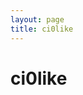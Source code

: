 ```yaml
---
layout: page
title: ci0like
---
```


<h1>ci0like</h1>
<div>
    <style>
        /* ================================================================================================
                    Made by MonsterBoxYT	( 출처 : https://goo.gl/nhaBfH )	[ KEYFRAMES ]
        ================================================================================================ */
        @keyframes shake {
            2% {
                transform: translate(-0.5px, -0.5px) rotate(0.5deg); }
            4% {
                transform: translate(2.5px, -1.5px) rotate(-0.5deg); }
            6% {
                transform: translate(2.5px, 0.5px) rotate(1.5deg); }
            8% {
                transform: translate(-0.5px, 2.5px) rotate(-0.5deg); }
            10% {
                transform: translate(1.5px, -0.5px) rotate(1.5deg); }
            12% {
                transform: translate(0.5px, -1.5px) rotate(-0.5deg); }
            14% {
                transform: translate(0.5px, -1.5px) rotate(0.5deg); }
            16% {
                transform: translate(-0.5px, 0.5px) rotate(0.5deg); }
            18% {
                transform: translate(-1.5px, 1.5px) rotate(0.5deg); }
            20% {
                transform: translate(-0.5px, -1.5px) rotate(-0.5deg); }
            22% {
                transform: translate(1.5px, 1.5px) rotate(0.5deg); }
            24% {
                transform: translate(-1.5px, 2.5px) rotate(1.5deg); }
            26% {
                transform: translate(-0.5px, 0.5px) rotate(0.5deg); }
            28% {
                transform: translate(-1.5px, 1.5px) rotate(-0.5deg); }
            30% {
                transform: translate(1.5px, 0.5px) rotate(0.5deg); }
            32% {
                transform: translate(1.5px, -0.5px) rotate(0.5deg); }
            34% {
                transform: translate(2.5px, 1.5px) rotate(-0.5deg); }
            36% {
                transform: translate(-1.5px, -0.5px) rotate(-0.5deg); }
            38% {
                transform: translate(1.5px, 2.5px) rotate(-0.5deg); }
            40% {
                transform: translate(-0.5px, -1.5px) rotate(0.5deg); }
            42% {
                transform: translate(0.5px, 0.5px) rotate(0.5deg); }
            44% {
                transform: translate(1.5px, 1.5px) rotate(-0.5deg); }
            46% {
                transform: translate(-1.5px, 0.5px) rotate(-0.5deg); }
            48% {
                transform: translate(1.5px, 1.5px) rotate(1.5deg); }
            50% {
                transform: translate(0.5px, -0.5px) rotate(0.5deg); }
            52% {
                transform: translate(-0.5px, 0.5px) rotate(1.5deg); }
            54% {
                transform: translate(1.5px, -1.5px) rotate(0.5deg); }
            56% {
                transform: translate(-0.5px, -1.5px) rotate(1.5deg); }
            58% {
                transform: translate(2.5px, 1.5px) rotate(0.5deg); }
            60% {
                transform: translate(-0.5px, -0.5px) rotate(1.5deg); }
            62% {
                transform: translate(1.5px, 2.5px) rotate(-0.5deg); }
            64% {
                transform: translate(-1.5px, 0.5px) rotate(-0.5deg); }
            66% {
                transform: translate(2.5px, 1.5px) rotate(-0.5deg); }
            68% {
                transform: translate(2.5px, 0.5px) rotate(1.5deg); }
            70% {
                transform: translate(-1.5px, -1.5px) rotate(0.5deg); }
            72% {
                transform: translate(-1.5px, -0.5px) rotate(-0.5deg); }
            74% {
                transform: translate(-0.5px, -1.5px) rotate(1.5deg); }
            76% {
                transform: translate(1.5px, 1.5px) rotate(0.5deg); }
            78% {
                transform: translate(1.5px, -0.5px) rotate(1.5deg); }
            80% {
                transform: translate(-0.5px, 1.5px) rotate(1.5deg); }
            82% {
                transform: translate(2.5px, 2.5px) rotate(0.5deg); }
            84% {
                transform: translate(-0.5px, 0.5px) rotate(1.5deg); }
            86% {
                transform: translate(1.5px, -0.5px) rotate(1.5deg); }
            88% {
                transform: translate(2.5px, -1.5px) rotate(0.5deg); }
            90% {
                transform: translate(0.5px, -1.5px) rotate(-0.5deg); }
            92% {
                transform: translate(-0.5px, -1.5px) rotate(1.5deg); }
            94% {
                transform: translate(2.5px, 0.5px) rotate(1.5deg); }
            96% {
                transform: translate(-0.5px, -1.5px) rotate(-0.5deg); }
            98% {
                transform: translate(-0.5px, -1.5px) rotate(0.5deg); }
            0%, 100% {
                transform: translate(0, 0) rotate(0); } }
        
        
        @keyframes shake-little {
            2% {
                transform: translate(0px, 0px) rotate(0.5deg); }
            4% {
                transform: translate(2px, 2px) rotate(0.5deg); }
            6% {
                transform: translate(2px, 2px) rotate(0.5deg); }
            8% {
                transform: translate(2px, 2px) rotate(0.5deg); }
            10% {
                transform: translate(2px, 0px) rotate(0.5deg); }
            12% {
                transform: translate(0px, 2px) rotate(0.5deg); }
            14% {
                transform: translate(0px, 0px) rotate(0.5deg); }
            16% {
                transform: translate(2px, 2px) rotate(0.5deg); }
            18% {
                transform: translate(0px, 0px) rotate(0.5deg); }
            20% {
                transform: translate(2px, 0px) rotate(0.5deg); }
            22% {
                transform: translate(2px, 2px) rotate(0.5deg); }
            24% {
                transform: translate(0px, 2px) rotate(0.5deg); }
            26% {
                transform: translate(0px, 0px) rotate(0.5deg); }
            28% {
                transform: translate(0px, 0px) rotate(0.5deg); }
            30% {
                transform: translate(2px, 2px) rotate(0.5deg); }
            32% {
                transform: translate(2px, 0px) rotate(0.5deg); }
            34% {
                transform: translate(2px, 0px) rotate(0.5deg); }
            36% {
                transform: translate(0px, 0px) rotate(0.5deg); }
            38% {
                transform: translate(2px, 2px) rotate(0.5deg); }
            40% {
                transform: translate(2px, 2px) rotate(0.5deg); }
            42% {
                transform: translate(2px, 2px) rotate(0.5deg); }
            44% {
                transform: translate(2px, 0px) rotate(0.5deg); }
            46% {
                transform: translate(0px, 0px) rotate(0.5deg); }
            48% {
                transform: translate(2px, 2px) rotate(0.5deg); }
            50% {
                transform: translate(2px, 0px) rotate(0.5deg); }
            52% {
                transform: translate(0px, 0px) rotate(0.5deg); }
            54% {
                transform: translate(0px, 0px) rotate(0.5deg); }
            56% {
                transform: translate(2px, 0px) rotate(0.5deg); }
            58% {
                transform: translate(2px, 2px) rotate(0.5deg); }
            60% {
                transform: translate(2px, 2px) rotate(0.5deg); }
            62% {
                transform: translate(2px, 2px) rotate(0.5deg); }
            64% {
                transform: translate(2px, 2px) rotate(0.5deg); }
            66% {
                transform: translate(0px, 0px) rotate(0.5deg); }
            68% {
                transform: translate(2px, 2px) rotate(0.5deg); }
            70% {
                transform: translate(2px, 0px) rotate(0.5deg); }
            72% {
                transform: translate(2px, 0px) rotate(0.5deg); }
            74% {
                transform: translate(2px, 2px) rotate(0.5deg); }
            76% {
                transform: translate(0px, 2px) rotate(0.5deg); }
            78% {
                transform: translate(0px, 0px) rotate(0.5deg); }
            80% {
                transform: translate(0px, 0px) rotate(0.5deg); }
            82% {
                transform: translate(0px, 0px) rotate(0.5deg); }
            84% {
                transform: translate(0px, 0px) rotate(0.5deg); }
            86% {
                transform: translate(2px, 0px) rotate(0.5deg); }
            88% {
                transform: translate(2px, 2px) rotate(0.5deg); }
            90% {
                transform: translate(2px, 2px) rotate(0.5deg); }
            92% {
                transform: translate(2px, 0px) rotate(0.5deg); }
            94% {
                transform: translate(2px, 0px) rotate(0.5deg); }
            96% {
                transform: translate(2px, 2px) rotate(0.5deg); }
            98% {
                transform: translate(2px, 2px) rotate(0.5deg); }
            0%, 100% {
                transform: translate(0, 0) rotate(0); } }
        /* ================================================================================================
                    Made by MonsterBoxYT	( 출처 : https://goo.gl/nhaBfH )	[ shake end ]
        ================================================================================================ */
        @keyframes spin {
            0% { transform: rotate(0deg); }
            0.1% { transform: rotate(-60deg); }
            0.2% { transform: rotate(-144deg); }
            0.25% { transform: rotate(-252deg); }
            0.3% { transform: rotate(-396deg); }
            0.35% { transform: rotate(-576deg); }
            0.4% { transform: rotate(-792deg); }
            0.45% { transform: rotate(-1152deg); }
            0.5% { transform: rotate(-1632deg); }
            0.6% { transform: rotate(-2352deg); }
            0.7% { transform: rotate(-4012deg); }
            2.1% { transform: rotate(-56856deg); }
            2.2% { transform: rotate(-58514deg); }
            2.3% { transform: rotate(-59234deg); }
            2.4% { transform: rotate(-59703deg); }
            2.5% { transform: rotate(-60063deg); }
            2.6% { transform: rotate(-60279deg); }
            2.7% { transform: rotate(-60603deg); }
            2.8% { transform: rotate(-60711deg); }
            100% { transform: rotate(-82656deg); }
        }
        @keyframes scale-up {
            0% { transform: scale(0.5); }
            0.5% { transform: scale(0.5); }
            1% { transform: scale(2.5); }
            2% { transform: scale(2.5); }
            2.3% { transform: scale(0.5) translate(200px,-200px); }
            100% {	}
        }
        @keyframes remove-border {
            0% {	}
            1% {
                border-color: rgba(255,255,255,0);
                background-color: rgba(255,255,255,0);
            }
            100% {	}
        }
        @keyframes fall-header {
            0% {
                top: 0;
            }
            0.6% {
                opacity: 1;
            }
            0.7% {
                top: 350px;
                transform: scale(0) perspective(450px) rotateY(155deg) rotateZ(100deg);
                opacity: 0;
            }
            100% {
                opacity: 0;
            }
        }
        @keyframes fall-sharemenu {
            0% {}
            0.5% {
                transform: translate(-100%,0%) rotate(-270deg) scale(0.2);
                opacity: 1;
            }
            0.55% {
                opacity: 0;
            }
            100% {
                opacity: 0;
            }
        }
        @keyframes fall-search_box {
            0% {}
            0.4% {
                transform: translate(-10%,-500%) rotate(400deg) scale(0);
                opacity: 1;
            }
            0.45% {
                opacity: 0;
            }
            100% {
                opacity: 0;
            }
        }
        @keyframes fall-list_btn_top_right {
            0% {}
            0.5% {
                transform: translate(45vw,212px) rotate(180deg) scale(0.2);
                transform-origin: left;
                opacity: 1;
            }
            0.55% {
                opacity: 0;
            }
            100% {
                opacity: 0;
            }
        }
        @keyframes fall-list_btn_top_left {
            0% {}
            0.5% {
                transform: translate(-45vw,212px) rotate(180deg) scale(0.2);
                transform-origin: left;
                opacity: 1;
            }
            0.55% {
                opacity: 0;
            }
            100% {
                opacity: 0;
            }
        }
        @keyframes fall-list_btn_bottom_right {
            0% {}
            0.5% {
                transform: translate(45vw,-212px) rotate(180deg) scale(0.2);
                transform-origin: left;
                opacity: 1;
            }
            0.55% {
                opacity: 0;
            }
            100% {
                opacity: 0;
            }
        }
        @keyframes fall-list_btn_bottom_left {
            0% {}
            0.5% {
                transform: translate(-45vw,-312px) rotate(180deg) scale(0.2);
                transform-origin: left;
                opacity: 1;
            }
            0.55% {
                opacity: 0;
            }
            100% {
                opacity: 0;
            }
        }
        @keyframes fall-cafemenu {
            0% {}
            0.7% {
                transform: translate(44vw,-42%) rotate(345deg) scale(0.05);
                opacity: 1;
            }
            0.75% {
                opacity: 0;
            }
            100% {
                opacity: 0;
            }
        }
        @keyframes fall-commentDiv {
            0% {}
            1% {
                transform: translate(-6vw,-8vw) rotateX(230deg) rotateY(240deg) scale(0.05);
                opacity: 1;
                transform-origin: top;
            }
            1.1% {
                opacity: 0;
            }
            100% { opacity: 0; }
        }
        @keyframes fall-subject {
            0% {}
            0.5% {
                transform: translate(45vw,190px) rotate(50deg) scale(0.4);
                transform-origin: right;
                opacity: 1;
            }
            0.55% {
                opacity: 0;
            }
            100% {
                opacity: 0;
            }
        }
        @keyframes fall-writer {
            0% {}
            0.5% {
                transform: translate(40vw,180px) rotate(-60deg) scale(0.4);
                transform-origin: right;
                opacity: 1;
            }
            0.55% {
                opacity: 0;
            }
            100% {
                opacity: 0;
            }
        }
        @keyframes fall-url {
            0% {}
            0.5% {
                transform: translate(45vw,180px) rotate(-45deg) scale(0.2);
                transform-origin: right;
                opacity: 1;
            }
            0.55% {
                opacity: 0;
            }
            100% {
                opacity: 0;
            }
        }
        @keyframes fall-comment_cnt {
            0% {}
            0.5% {
                transform: translate(40vw,-82px) rotate(180deg) scale(0.2);
                transform-origin: left;
                opacity: 1;
            }
            0.55% {
                opacity: 0;
            }
            100% {
                opacity: 0;
            }
        }
        @keyframes fall-ccl {
            0% {}
            0.5% {
                transform: translate(-44vw,-42px) scale(0.5);
                transform-origin: left;
                opacity: 1;
            }
            0.55% {
                opacity: 0;
            }
            100% {
                opacity: 0;
            }
        }
        @keyframes appear-hos {
            0% {	}
            0.04% { opacity: 1; }
            100% { opacity: 1; }
        }
        @keyframes fall-paging {
            0% {	}
            0.5% {
                transform: rotate(-45deg) translate(7vw,-400px) scale(0.5);
                opacity: 1;
            }
            0.55% {
                opacity: 0;
            }
            100% {
                opacity: 0;
            }
        }
        @keyframes fall-minidaum {
            0% {	}
            0.5% {
                transform: rotate(-48deg) translate(-45vw) scale(0.5);
                opacity: 1;
            }
            0.55% {
                opacity: 0;
            }
            100% {
                opacity: 0;
            }
        }
        @keyframes fall-nickzzal {
            0% {	}
            0.5% {
                transform: translate(387px,22px) rotate(200deg) rotateX(60deg) rotateY(60deg) scale(0.1);
                opacity: 1;
            }
            0.55% {
                opacity: 0;
            }
            100% {
                opacity: 0;
            }
        }
        
        
        /* ================================================================================================
                    Made by MonsterBoxYT	( 출처 : https://goo.gl/nhaBfH )	[ STYLE ]
        ================================================================================================ */
        html {
            animation-name: shake;
            animation-duration: 100ms;
            animation-timing-function: ease-in-out;
            animation-iteration-count: 190;
            animation-delay: 6.5s;
        }
        body {
            animation-name: shake-little;
            animation-duration: 100ms;
            animation-timing-function: ease-in-out;
            animation-iteration-count: 245;
            animation-delay: 3s;
        }
        .open_article {
            display:none;
        }
        .bbs_contents {z-index: 0;}
        #header {
            z-index: 2000;
        }
        #title {
            overflow: visible;
            animation: 1000s fall-header ease-out 8.5s;
        }
        #TITLEBACKGROUND {
            background-position: center;
        }
        #shareMenu { z-index: 2000 }
        #shareMenu > * {
            animation: 1000s fall-sharemenu cubic-bezier(0.85, 0.18, 1, 1.01) 7s;
            z-index: 2000;
        }
        #wrap { 
            overflow: visible;
        }
        .search_box_elem {
            animation: 1000s fall-search_box ease 6s;
        }
        .list_btn_top > a {
            animation: 1000s fall-list_btn_top_right cubic-bezier(0.85, 0.18, 1, 1.01) 7s;
            z-index: 2000;
        }
        .list_btn_top > .list_paging {
            animation: 1000s fall-list_btn_top_left cubic-bezier(0.85, 0.18, 1, 1.01) 7s;
            z-index: 2000;
        }
        .lineT > a {
            animation: 1000s fall-list_btn_bottom_right cubic-bezier(0.85, 0.18, 1, 1.01) 7s;
            z-index: 2000;
        }
        .lineT > .list_paging {
            animation: 1000s fall-list_btn_bottom_left cubic-bezier(0.85, 0.18, 1, 1.01) 7s;
            z-index: 2000;
        }
        #cafemenu {
            animation: 1000s fall-cafemenu linear 7s;
            z-index: 2000;
        }
        .commentDiv {
            animation: 1000s fall-commentDiv linear 8s;
            z-index: 2001;
        }
        .subject > span, .subject > a {
            animation: 1000s fall-subject linear 7s;
            z-index: 2000;
        }
        .article_writer > a, .article_writer > .bar2, .article_writer > .p11 {
            animation: 1000s fall-writer linear 6s;
            z-index: 2000;
        }
        .article_writer > .txt_sub {
            animation: 1000s fall-url linear 6s;
            z-index: 2000;
        }
        #comment_cnt {
            animation: 1000s fall-comment_cnt linear 6s;
            z-index: 2000;
        }
        .cclArea img {
            animation: 1000s fall-ccl linear 6s;
            z-index: 2000;
        }
        .article_subject, .linebg, .lineT {
            animation: 1000s remove-border linear 7s;
        }
        .prenext_paging {
            animation: 1000s fall-paging linear 6s;
            z-index: 2000;
        }
        #daum-ad-root-ifrm, .goTop, #footer {
            display: none;
        }
        #minidaum {
            animation: 1000s fall-minidaum linear 6s;
            z-index: 2000;
        }
        .sigong div {
            width: 300px; height:300px;
            min-width: 300px;
            top: 0; left: 0;
            background-size: contain;
            background-position: center;
            background-repeat: no-repeat;
        }
        .sigong .sigong_detail1 {
            position: absolute;
            background-image: url('https://p.imgone.xyz/1502583703478e6c7.png');
        }
        .sigong .sigong_detail2 {
            background-image: url('https://p.imgone.xyz/150258368177fd6e1.png');
            animation: spin 1000s linear infinite;
        }
        .nickzzal img {
            position: absolute;
            top: -50px;
            width: 110px;
            z-index: 2000;
            animation: 1000s fall-nickzzal linear 6s;
        }
        #user_contents {
            overflow: visible !important;
        }
        .hos {
            background-image: url(https://p.imgone.xyz/15025837255570fd4.png);
            background-size: contain;
            background-position: center;
        }
        
        audio {
            visibility: hidden;
        }
        /* ================================================================================================
            Made by MonsterBoxYT	( 출처 : https://goo.gl/nhaBfH )		[ 미디어쿼리 ]
        ================================================================================================ */
        @media screen and (min-width: 480px) {		/* vw>480px */
            .sigong {
                position: absolute;
                right: 50%;
                margin-top: -100px;
                animation: scale-up 1000s linear infinite;
                z-index: 1000;
            }
            .hos {
                opacity: 0;
                animation: 1000s appear-hos linear 23s;
                width: 708px;
                height: 700px;
                position: absolute;
                right: 50%;
                margin-top: -338px;
                margin-right: -255px;
            }
        }
        
        @media screen and (max-width: 480px) {		 /* vw<480px */  @keyframes scale-up {   0% { transform: scale(0.5); }   0.5% { transform: scale(0.5); }   1% { transform: scale(1.2); }   2% { transform: scale(1.2); }   2.5% { transform: scale(0.21) translate(33%,-47%) }   100% { }  }  @keyframes mobile_comment1 {   0% {}   0.5% {     transform: translate(0,-100px) scale(0.4) rotate(-225deg);    opacity: 1;   }   0.55% { opacity: 0;    }   100% {}  }  @keyframes mobile_comment2 {   0% {}   0.5% {     transform: translate(0,-200px) scale(0.4) rotate(-45deg);    opacity: 1;   }   0.55% { opacity: 0;    }   100% {}  }  @keyframes mobile_comment3 {   0% {}   0.5% {     transform: translate(0,-300%) scale(0.4) rotate(70deg);    opacity: 1;   }   0.55% { opacity: 0;    }   100% {}  }  @keyframes mobile_comment4 {   0% {}   0.5% {     transform: translate(0,-400%) scale(0.4) rotate(-80deg);    opacity: 1;   }   0.55% { opacity: 0;    }   100% {}  }  @keyframes mobile_comment5 {   0% {}   0.5% {     transform: translate(0,-500%) scale(0.4) rotate(200deg);    opacity: 1;   }   0.55% { opacity: 0;    }   100% {}  }  @keyframes mobile_subject {   0% {}   1% {     transform: translate(0,250px) scale(0.2) rotateX(60deg) rotateY(60deg) rotateZ(360deg);    opacity: 1;   }   1.05% { opacity: 0;    }   100% {}  }  @keyframes mobile_navi {   0% {}   0.6% {     transform: translate(0,350px) scale(0.5) rotate(-145deg);    opacity: 1;   }   0.65% { opacity: 0;    }   100% {}  }  @keyframes mobile_tabcafe {   0% {}   0.6% {     transform: translate(0,-100px) scale(0.2) rotate(-145deg);    opacity: 1;   }   0.65% { opacity: 0;    }   100% {}  }  @keyframes mobile_optionbtn1 {   0% {}   0.6% {     transform: translate(-65px,-10px) scale(0.5);    opacity: 1;   }   0.65% { opacity: 0;    }   100% {}  }  @keyframes mobile_optionbtn2 {   0% {}   0.6% {     transform: translate(-100px,-10px) scale(0.5);    opacity: 1;   }   0.65% { opacity: 0;    }   100% {}  }  @keyframes fall-nickzzal {   0% { }   0.5% {    transform: translate(120px,150px) rotate(200deg) rotateX(60deg) rotateY(60deg) scale(0.2);    opacity: 1;   }   0.55% {    opacity: 0;   }   100% {    opacity: 0;   }  }    html, body { overflow: hidden; }  .sigong div {   width: 100%;  }  .sigong {   animation: scale-up 1000s linear infinite;   width: 100%;   z-index: 1000;   display: table-cell;  }  .hos {   position: absolute;   width: 100%;   left: 0;   opacity: 0;   z-index: -1;   animation: 1000s appear-hos linear 23s;  }  .mobilebox {   position: absolute;   display: table;   top: 0;   left: 0;   width: 100%;   height: 375px;   vertical-align: middle;  }  .list_cmt > li:nth-child(1) {   position: relative;   animation: 1000s mobile_comment1 linear 6s;   z-index: 2000;  }  .list_cmt > li:nth-child(2) {   position: relative;   animation: 1000s mobile_comment2 linear 6.4s;   z-index: 2000;  }  .list_cmt > li:nth-child(3) {   position: relative;   animation: 1000s mobile_comment3 linear 6.8s;   z-index: 2000;  }  .list_cmt > li:nth-child(4) {   position: relative;   animation: 1000s mobile_comment4 linear 7.2s;   z-index: 2000;  }  .list_cmt > li:nth-child(5) {
                position: relative;
                animation: 1000s mobile_comment5 linear 7.6s;
                z-index: 2000;
            }
            .view_subject {
                animation: 1000s mobile_subject linear 10s;
                z-index: 2000;
            }
            .cafe_navi	{
                animation: 1000s mobile_navi linear 7s;
                z-index: 2000;
            }
            .tab_cafe {
                animation: 1000s mobile_tabcafe linear 9s;
                z-index: 2000;
                position: relative;
            }
            .detail_btns {
                animation: 1000s mobile_optionbtn1 linear 6s;
                z-index: 2000;
                position: relative;
            }
            .article_more {
                animation: 1000s mobile_optionbtn2 linear 6.5s;
                z-index: 2000;
                position: relative;
            }
        }
        </style>
        
        <div class="mobilebox">
            <div class="sigong">
                <div class="sigong_detail1"></div>
                <div class="sigong_detail2"></div>
            </div>
            <div class="hos"></div>
        </div>
        
        <div style="display: none;">
            <audio autoplay="true" controls="" class="attach_audio" src="http://cdh0912.github.io/assets/files/시공의 폭풍은 정말 최고야.mp3" type="audio/mpeg"></audio>
            <audio autoplay="true" controls="" class="attach_audio" src="http://cdh0912.github.io/assets/files/시공좋아시공좋아.mp3" type="audio/mpeg">
        </audio>
        <!--
        /* ================================================================================================
                    Made by MonsterBoxYT	( 출처 : https://goo.gl/nhaBfH )	[ STYLE ]
        ================================================================================================ */
        -->
</div>
<h1>ci0is realBest</h1>


<br><br><br><br>



source source : http://html.free-overwatch.kro.kr